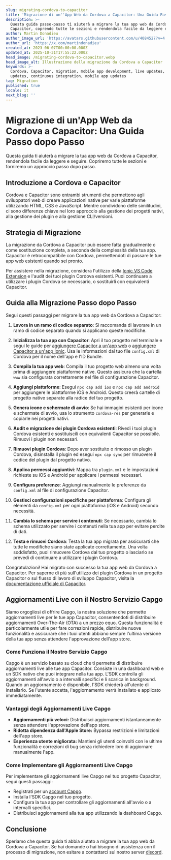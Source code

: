 ```yaml
---
slug: migrating-cordova-to-capacitor
title: 'Migrazione di un''App Web da Cordova a Capacitor: Una Guida Passo-Passo'
description: >-
  Questa guida passo-passo ti aiuterà a migrare la tua app web da Cordova a
  Capacitor, coprendo tutte le sezioni e rendendola facile da leggere e seguire.
author: Martin Donadieu
author_image_url: 'https://avatars.githubusercontent.com/u/4084527?v=4'
author_url: 'https://x.com/martindonadieu'
created_at: 2023-06-07T00:00:00.000Z
updated_at: 2025-10-31T17:55:22.000Z
head_image: /migrating-cordova-to-capacitor.webp
head_image_alt: Illustrazione della migrazione da Cordova a Capacitor
keywords: >-
  Cordova, Capacitor, migration, mobile app development, live updates, OTA
  updates, continuous integration, mobile app updates
tag: Migration
published: true
locale: it
next_blog: ''
---
```

# Migrazione di un'App Web da Cordova a Capacitor: Una Guida Passo dopo Passo

Questa guida ti aiuterà a migrare la tua app web da Cordova a Capacitor, rendendola facile da leggere e seguire. Copriremo tutte le sezioni e forniremo un approccio passo dopo passo.

## Introduzione a Cordova e Capacitor

Cordova e Capacitor sono entrambi strumenti che permettono agli sviluppatori web di creare applicazioni native per varie piattaforme utilizzando HTML, CSS e JavaScript. Mentre condividono delle similitudini, ci sono differenze chiave nel loro approccio alla gestione dei progetti nativi, alla gestione dei plugin e alla gestione CLI/versioni.

## Strategia di Migrazione

La migrazione da Cordova a Capacitor può essere fatta gradualmente o come sostituzione completa, a seconda della complessità della tua app. Capacitor è retrocompatibile con Cordova, permettendoti di passare le tue app web esistenti quando sei pronto.

Per assistere nella migrazione, considera l'utilizzo della [Ionic VS Code Extension](https://marketplace.visualstudio.com/items/?itemName=ionic.ionic) e l'audit dei tuoi plugin Cordova esistenti. Puoi continuare a utilizzare i plugin Cordova se necessario, o sostituirli con equivalenti Capacitor.

## Guida alla Migrazione Passo dopo Passo

Segui questi passaggi per migrare la tua app web da Cordova a Capacitor:

1. **Lavora in un ramo di codice separato**: Si raccomanda di lavorare in un ramo di codice separato quando si applicano queste modifiche.

2. **Inizializza la tua app con Capacitor**: Apri il tuo progetto nel terminale e segui le guide per [aggiungere Capacitor a un'app web](https://capacitorjs.com/docs/getting-started/#adding-capacitor-to-your-app) o [aggiungere Capacitor a un'app Ionic](https://capacitorjs.com/docs/getting-started/with-ionic/#existing-ionic-project). Usa le informazioni dal tuo file `config.xml` di Cordova per il nome dell'app e l'ID Bundle.

3. **Compila la tua app web**: Compila il tuo progetto web almeno una volta prima di aggiungere piattaforme native. Questo assicura che la cartella `www` sia configurata correttamente nel file di configurazione Capacitor.

4. **Aggiungi piattaforme**: Esegui `npx cap add ios` e `npx cap add android` per aggiungere le piattaforme iOS e Android. Questo creerà cartelle di progetto native separate alla radice del tuo progetto.

5. **Genera icone e schermate di avvio**: Se hai immagini esistenti per icone e schermate di avvio, usa lo strumento `cordova-res` per generarle e copiarle nei progetti nativi.

6. **Audit e migrazione dei plugin Cordova esistenti**: Rivedi i tuoi plugin Cordova esistenti e sostituiscili con equivalenti Capacitor se possibile. Rimuovi i plugin non necessari.

7. **Rimuovi plugin Cordova**: Dopo aver sostituito o rimosso un plugin Cordova, disinstalla il plugin ed esegui `npx cap sync` per rimuovere il codice del plugin dal progetto nativo.

8. **Applica permessi aggiuntivi**: Mappa tra `plugin.xml` e le impostazioni richieste su iOS e Android per applicare i permessi necessari.

9. **Configura preferenze**: Aggiungi manualmente le preferenze da `config.xml` al file di configurazione Capacitor.

10. **Gestisci configurazioni specifiche per piattaforma**: Configura gli elementi da `config.xml` per ogni piattaforma (iOS e Android) secondo necessità.

11. **Cambia lo schema per servire i contenuti**: Se necessario, cambia lo schema utilizzato per servire i contenuti nella tua app per evitare perdite di dati.

12. **Testa e rimuovi Cordova**: Testa la tua app migrata per assicurarti che tutte le modifiche siano state applicate correttamente. Una volta soddisfatto, puoi rimuovere Cordova dal tuo progetto o lasciarlo se prevedi di continuare a utilizzare i plugin Cordova.

Congratulazioni! Hai migrato con successo la tua app web da Cordova a Capacitor. Per saperne di più sull'utilizzo dei plugin Cordova in un progetto Capacitor o sul flusso di lavoro di sviluppo Capacitor, visita la [documentazione ufficiale di Capacitor](https://capacitorjs.com/docs/).

## Aggiornamenti Live con il Nostro Servizio Capgo

Siamo orgogliosi di offrire Capgo, la nostra soluzione che permette aggiornamenti live per le tue app Capacitor, consentendoti di distribuire aggiornamenti Over-The-Air (OTA) a un prezzo equo. Questa funzionalità è particolarmente utile per fare correzioni rapide, distribuire nuove funzionalità e assicurare che i tuoi utenti abbiano sempre l'ultima versione della tua app senza attendere l'approvazione dell'app store.

### Come Funziona il Nostro Servizio Capgo

Capgo è un servizio basato su cloud che ti permette di distribuire aggiornamenti live alle tue app Capacitor. Consiste in una dashboard web e un SDK nativo che puoi integrare nella tua app. L'SDK controlla gli aggiornamenti all'avvio o a intervalli specifici e li scarica in background. Quando un aggiornamento è disponibile, l'SDK chiederà all'utente di installarlo. Se l'utente accetta, l'aggiornamento verrà installato e applicato immediatamente.

### Vantaggi degli Aggiornamenti Live Capgo

- **Aggiornamenti più veloci:** Distribuisci aggiornamenti istantaneamente senza attendere l'approvazione dell'app store.
- **Ridotta dipendenza dall'Apple Store:** Bypassa restrizioni e limitazioni dell'app store.
- **Esperienza utente migliorata:** Mantieni gli utenti coinvolti con le ultime funzionalità e correzioni di bug senza richiedere loro di aggiornare manualmente l'app.

### Come Implementare gli Aggiornamenti Live Capgo

Per implementare gli aggiornamenti live Capgo nel tuo progetto Capacitor, segui questi passaggi:
- Registrati per un [account Capgo](https://console.capgo.app/).
- Installa l'SDK Capgo nel tuo progetto.
- Configura la tua app per controllare gli aggiornamenti all'avvio o a intervalli specifici.
- Distribuisci aggiornamenti alla tua app utilizzando la dashboard Capgo.

## Conclusione

Speriamo che questa guida ti abbia aiutato a migrare la tua app web da Cordova a Capacitor. Se hai domande o hai bisogno di assistenza con il processo di migrazione, non esitare a contattarci sul nostro server [discord](https://discord.capgo.app).
